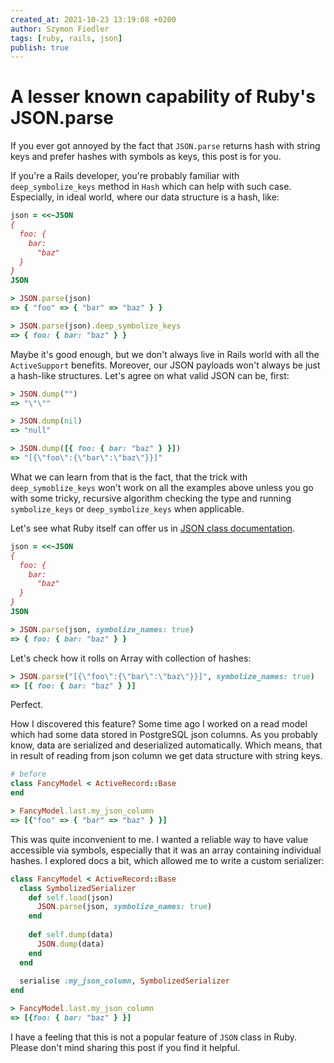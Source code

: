 ```yaml
---
created_at: 2021-10-23 13:19:08 +0200
author: Szymon Fiedler
tags: [ruby, rails, json]
publish: true
---
```


# A lesser known capability of Ruby's JSON.parse

If you ever got annoyed by the fact that `JSON.parse` returns hash with string keys and prefer hashes with symbols as keys, this post is for you.

<!-- more -->

If you're a Rails developer, you're probably familiar with `deep_symbolize_keys` method in `Hash` which can help with such case. Especially, in ideal world, where our data structure is a hash, like:

```ruby
json = <<~JSON
{ 
  foo: {
    bar:
      "baz"
  }
}
JSON

> JSON.parse(json)
=> { "foo" => { "bar" => "baz" } }

> JSON.parse(json).deep_symbolize_keys
=> { foo: { bar: "baz" } } 
```

Maybe it's good enough, but we don't always live in Rails world with all the `ActiveSupport` benefits. Moreover, our JSON payloads won't always be just a hash-like structures. Let's agree on what valid JSON can be, first:

```ruby
> JSON.dump("")
=> "\"\""

> JSON.dump(nil)
=> "null"

> JSON.dump([{ foo: { bar: "baz" } }])
=> "[{\"foo\":{\"bar\":\"baz\"}}]"
```

What we can learn from that is the fact, that the trick with `deep_symoblize_keys` won't work on all the examples above unless you go with some tricky, recursive algorithm checking the type and running `symbolize_keys` or `deep_symbolize_keys` when applicable.

Let's see what Ruby itself can offer us in [JSON class documentation](https://ruby-doc.org/stdlib-3.0.0/libdoc/json/rdoc/JSON.html#module-JSON-label-Output+Options).

```ruby
json = <<~JSON
{ 
  foo: {
    bar:
      "baz"
  }
}
JSON

> JSON.parse(json, symbolize_names: true)
=> { foo: { bar: "baz" } } 
```

Let's check how it rolls on Array with collection of hashes:

```ruby
> JSON.parse("[{\"foo\":{\"bar\":\"baz\"}}]", symbolize_names: true)
=> [{ foo: { bar: "baz" } }]
```

Perfect.

How I discovered this feature? Some time ago I worked on a read model which had some data stored in PostgreSQL json columns. As you probably know, data are serialized and deserialized automatically. Which means, that in result of reading from json column we get data structure with string keys.

```ruby
# before
class FancyModel < ActiveRecord::Base
end

> FancyModel.last.my_json_column
=> [{"foo" => { "bar" => "baz" } }]
```

This was quite inconvenient to me. I wanted a reliable way to have value accessible via symbols, especially that it was an array containing individual hashes. I explored docs a bit, which allowed me to write a custom serializer:
```ruby
class FancyModel < ActiveRecord::Base
  class SymbolizedSerializer
    def self.load(json)
      JSON.parse(json, symbolize_names: true)
    end
    
    def self.dump(data)
      JSON.dump(data)
    end
  end
  
  serialise :my_json_column, SymbolizedSerializer
end

> FancyModel.last.my_json_column
=> [{foo: { bar: "baz" } }]
```

I have a feeling that this is not a popular feature of `JSON` class in Ruby. Please don't mind sharing this post if you find it helpful.
